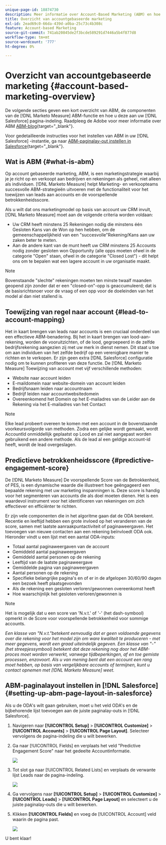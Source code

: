 ```yaml
---
unique-page-id: 18874730
description: Meer informatie over Account-Based Marketing (ABM) en hoe Adobe Marketo Measure marketingteams en verkoopteams helpt succesvolle ABM-strategieën uit te voeren.
title: Overzicht van accountgebaseerde marketing
exl-id: 2ead69c0-66da-439d-a0ba-25c73c4b308c
feature: Account-based Marketing
source-git-commit: 741ab20845de2f3bcde589291d7446a5b4f877d8
workflow-type: tm+mt
source-wordcount: '777'
ht-degree: 0%

---
```


# Overzicht van accountgebaseerde marketing {#account-based-marketing-overview}

De volgende secties geven een kort overzicht van ABM, de componenten van de [!DNL Marketo Measure] ABM-functie en hoe u deze aan uw [!DNL Salesforce] pagina-indeling. Raadpleeg de Adobe voor meer informatie over ABM [ABM-blog](https://business.adobe.com/blog/basics/account-based-marketing){target="_blank"}.

Voor gedetailleerde instructies voor het instellen van ABM in uw [!DNL Salesforce] -instantie, ga naar [ABM-paginalay-out instellen in Salesforce](/help/advanced-marketo-measure-features/account-based-marketing/account-based-marketing-overview.md#setting-up-abm-page-layout-in-salesforce){target="_blank"}.

## Wat is ABM {#what-is-abm}

Op account gebaseerde marketing, ABM, is een marketingstrategie waarbij je je richt op en verkoopt aan bedrijven en rekeningen als geheel, niet alleen als individuen. [!DNL Marketo Measure] helpt Marketing- en verkoopteams succesvolle ABM-strategieën uitvoeren met de functionaliteit voor het toewijzen van leads aan accounts en de voorspellende betrokkenheidsscore.

Als u wilt dat ons marketingmodel op basis van account uw CRM invult, [!DNL Marketo Measure] moet aan de volgende criteria worden voldaan:

* Uw CRM heeft minstens 25 Rekeningen nodig die minstens één Gesloten Kans van de Won op hen hebben, om de gemeenschappelijkheid van een &quot;succesvolle&quot;Rekening/Kans aan uw zaken beter te meten.
* Aan de andere kant van de munt heeft uw CRM minstens 25 Accounts nodig zonder gesloten won Opportunity (alle opps moeten ofwel in de categorie &quot;Open&quot; staan, ofwel in de categorie &quot;Closed Lost&quot;) - dit helpt ons om te bepalen wat een lagere account in uw organisatie maakt.

>[!NOTE]
>
>Bovenstaande &quot;slechte&quot; rekeningen moeten ten minste twaalf maanden geopend zijn zonder dat er een &quot;closed-on&quot;-opp is geaccumuleerd; dat is de basisrichtsnoer voor de vraag of een opp voor de doeleinden van het model al dan niet stallend is.

## Toewijzing van regel naar account {#lead-to-account-mapping}

Het in kaart brengen van leads naar accounts is een cruciaal onderdeel van een effectieve ABM-benadering. Bij het in kaart brengen van lood-aan-rekening, worden de vooruitzichten, of de lood, gegroepeerd in de zelfde bedrijfsrekening aangezien zij met uw merk in dienst nemen. Dit staat u toe om aan individuen van het zelfde bedrijf op een verenigbare manier te richten en te verkopen. Er zijn geen extra [!DNL Salesforce] configuratie nodig om te kunnen profiteren van deze functie. De [!DNL Marketo Measure] Toewijzing van account met vijf verschillende methoden:

* Website naar account leiden
* E-maildomein naar website-domein van account leiden
* Bedrijfsnaam leiden naar accountnaam
* Bedrijf leiden naar accountwebsitedomein
* Overeenkomend het Domein op het E-mailadres van de Leider aan de Rekening via het E-mailadres van het Contact

>[!NOTE]
>
>Elke lead probeert overeen te komen met een account in de bovenstaande voorkeursvolgorde van methoden. Zodra een gelijke wordt gemaakt, wordt AccountId onmiddellijk geplaatst op Lood en zal niet aangepast worden gebruikend een andere methode. Als de lead al een geldige account-id heeft, wordt de lead overgeslagen.

## Predictieve betrokkenheidsscore {#predictive-engagement-score}

De [!DNL Marketo Measure] De voorspellende Score van de Betrokkenheid, of PES, is een dynamische waarde die illustreert hoe geëngageerd een bepaalde rekening met uw marketing inspanningen is. Deze score is handig voor het segmenteren van accounts die als doel moeten dienen. Het is een waardevol instrument voor het identificeren van rekeningen om zich effectiever en efficiënter te richten.

Er zijn vele componenten die in het algoritme gaan dat de ODA berekent. Recentie en leeftijd hebben een grote invloed op het veranderen van de score, samen met laatste aanraakpuntactiviteit of paginaweergaven. Het toevoegen van nieuwe contacten aan een rekening beïnvloedt ODA ook. Hieronder vindt u een lijst met een aantal ODA-inputs:

* Totaal aantal paginaweergaven van de account
* Gemiddeld aantal paginaweergaven
* Gemiddeld aantal personen op de rekening
* Leeftijd van de laatste paginaweergave
* Gemiddelde pagina van paginaweergaven
* Aantal personen op de rekening
* Specifieke belangrijke pagina&#39;s en of er in de afgelopen 30/60/90 dagen een bezoek heeft plaatsgevonden
* Als de rekening een gesloten verloren/gewonnen overeenkomst heeft
* Hoe waarschijnlijk het gesloten verloren/gewonnen is

>[!NOTE]
>
>Het is mogelijk dat u een score van &#39;N.v.t.&#39; of &#39;-&#39; (het dash-symbool) opmerkt in de Score voor voorspellende betrokkenheid voor sommige accounts.

_Een klasse van &quot;N.v.t.&quot;betekent eenvoudig dat er geen voldoende gegevens over die rekening voor het model zijn om ware kwaliteit te produceren - met meer gegevens, wordt een graad uiteindelijk gegeven._
_Een klasse van &quot;-&quot; (het streepjessymbool) betekent dat deze rekening nog door het ABM-proces moet worden verwerkt, vanwege tijdbeperkingen, af en toe gemiste processen, enzovoort. Als u van mening bent dat een account een rang moet hebben, op basis van vergelijkbare accounts of termijnen, kunt u contact opnemen met [!DNL Marketo Measure] weet._

## ABM-paginalayout instellen in [!DNL Salesforce] {#setting-up-abm-page-layout-in-salesforce}

Als u de ODA&#39;s wilt gaan gebruiken, moet u het veld ODA&#39;s en de bijbehorende lijst toevoegen aan de juiste paginalay-outs in [!DNL Salesforce].

1. Navigeren naar **[!UICONTROL Setup]** > **[!UICONTROL Customize]** > **[!UICONTROL Accounts]** > **[!UICONTROL Page Layout]**. Selecteer vervolgens de pagina-indeling die u wilt bewerken.
1. Ga naar [!UICONTROL Fields] en verplaats het veld &quot;Predictive Engagement Score&quot; naar het gedeelte Accountinformatie.

   ![](assets/1.png)

1. Tot slot ga naar [!UICONTROL Related Lists] en verplaats de verwante lijst Leads naar de pagina-indeling.

   ![](assets/2.png)

1. Ga vervolgens naar **[!UICONTROL Setup]** > **[!UICONTROL Customize]** > **[!UICONTROL Leads]** > **[!UICONTROL Page Layout]** en selecteert u de juiste paginalay-outs die u wilt bewerken.
1. Klikken **[!UICONTROL Fields]** en voeg de [!UICONTROL Account] veld waarin de pagina past.

   ![](assets/3.png)

U bent klaar!

